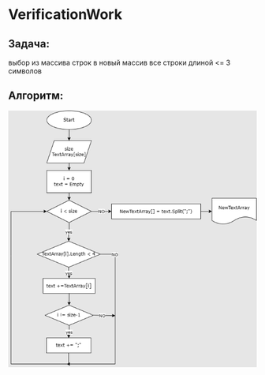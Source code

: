 # VerificationWork
## Задача: 
выбор из массива строк в новый массив все строки длиной <= 3 символов

## Алгоритм:
![Картинка](Algoritm.png)
